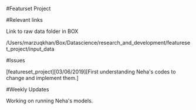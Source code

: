 #Featurset Project

#Relevant links

Link to raw data folder in BOX 

/Users/marzuqkhan/Box/Datascience/research_and_development/featureset_project/input_data

#Issues

[featureset_project][03/06/2019][First understanding Neha's codes to change and implement them.]

#Weekly Updates

Working on running Neha's models.

